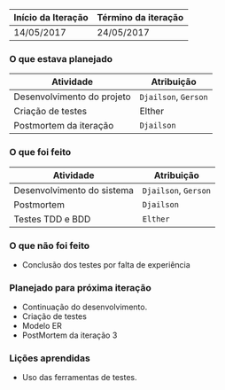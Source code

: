 Início da Iteração | Término da iteração
------------ | -------------
14/05/2017 | 24/05/2017


### O que estava planejado
| Atividade | Atribuição |
| --- | --- |
| Desenvolvimento do projeto | `Djailson`, `Gerson` |
| Criação de testes | Elther |
| Postmortem da iteração | `Djailson` |

### O que foi feito
| Atividade | Atribuição |
| --- | --- |
| Desenvolvimento do sistema  | `Djailson`, `Gerson` |
| Postmortem  | `Djailson` |
| Testes TDD e BDD  | `Elther` |

### O que não foi feito
* Conclusão dos testes por falta de experiência

### Planejado para próxima iteração
*  Continuação do desenvolvimento.
*  Criação de testes
*  Modelo ER
* PostMortem da iteração 3

### Lições aprendidas
* Uso das ferramentas de testes.


